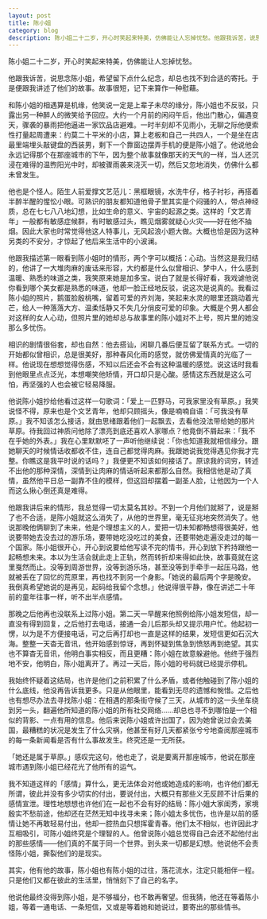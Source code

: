 ```yaml
---
layout: post
title: 陈小姐
category: blog
description: 陈小姐二十二岁，开心时笑起来特美，仿佛能让人忘掉忧愁。他跟我诉苦，说思念陈小姐，希望留下点什么纪念，却总也找不到合适的寄托。于是便跟我讲述了他们的故事。故事很短，记下来算作一种慰藉。和陈小姐的相遇算是机缘，他笑说一定是上辈子未尽的缘分，陈小姐也不反······
---
```

陈小姐二十二岁，开心时笑起来特美，仿佛能让人忘掉忧愁。

他跟我诉苦，说思念陈小姐，希望留下点什么纪念，却总也找不到合适的寄托。于是便跟我讲述了他们的故事。故事很短，记下来算作一种慰藉。

和陈小姐的相遇算是机缘，他笑说一定是上辈子未尽的缘分，陈小姐也不反驳，只露出另一种醉人的微笑给予回应。大约一个月前的闲闷午后，他出门散心，偏遇变天，骤袭的暴雨把他逼进一家饮品店避难。一时半刻却不见雨小，无聊之际他便索性打量起周遭来：约莫二十平米的小店，算上老板和自己一共四人，一个是坐在店最里端埋头敲键盘的西装男，剩下一个靠窗边摆弄手机的便是陈小姐了。他说他会永远记得那个在那座城市的下午，因为整个故事就像那天的天气的一样，当人还沉浸在难得的温煦阳光中时，却被骤雨袭来浇灭一切，然后又忽地消失，仿佛什么都未曾发生。

他也是个怪人。陌生人前爱撑文艺范儿：黑框眼镜，水洗牛仔，格子衬衫，再搭着半醉半醒的惺忪小眼。可熟识的朋友都知道他骨子里其实是个闷骚的人，带点神经质，总在七七八八地幻想，比如生命的意义、宇宙的起源之类。这样的「文艺青年」一般都有敏感症候群，有时敏感过头，瞧见烟雾就疑心火灾——好在他不抽烟。因此大家也时常觉得他这人特事儿，无风起浪小题大做。大概也恰是因为这种另类的不安分，才惊起了他后来生活中的小波澜。

他跟我描述第一眼看到陈小姐时的情形，两个字可以概括：心动。当然这是我归结的，他讲了一大堆肉麻的废话来形容，大约都是什么似曾相识、梦中人，什么感到温暖、熟悉的味道之类，我笑原来她是加多宝。说白了就是长得好看，我戏谑他说你看到哪个美女都是熟悉的味道，他却一脸正经地反驳，说这次是说真的。我看过陈小姐的照片，鹅蛋脸殷桃嘴，留着可爱的齐刘海，笑起来水灵的眼里还跳动着光芒，给人一种落落大方、温柔恬静又不失几分俏皮可爱的印象。大概是个男人都会对这样的女人心动，但照片里的她却总与故事里的陈小姐对不上号，照片里的她没那么多忧伤。

相识的剧情很俗套，却也自然：他去搭讪，闲聊几番后便互留了联系方式。一切的开始都似曾相识，总是很美好，那种春风化雨的感觉，就仿佛爱情真的光临了一样。他说现在想想觉得伤感，不知以后还会不会有这种温暖的感觉。说这话时我看到他眼里点点泛光，本想嘲笑他矫情，开口却只是心酸。感情这东西就是这么可怕，再坚强的人也会被它轻易降服。

他说陈小姐抄给他看过这样一句歌词：「爱上一匹野马，可我家里没有草原。」我笑说怪不得，原来也是个文艺青年，他却只顾摇头，像是喃喃自语：「可我没有草原。」我不知该怎么接话，就由思绪跟着他们一起飘去，去看他没法带给她的那片草原。待我回过神质问他除了漂亮到底还喜欢人家哪点？他竟倒不屑起来：「我不在乎她的外表。」我在心里默默呸了一声听他继续说：「你也知道我就相信缘分。跟她聊天的时候情话收都收不住，连自己都觉得肉麻。我跟她说我觉得遇见你我才完整。你瞧这是我平时说的话吗？」我便更不知该如何接话了。原谅我的词穷，转述不出他的那种深情，深情到让肉麻的情话听起来都那么自然。我相信他是动了真情，虽然他平日总一副靠不住的模样，但这回却摆着一副圣人脸，让他因为一个人而这么揪心倒还真是难得。

他跟我讲后来的情形，我总觉得一切太莫名其妙。不到一个月他们就掰了，说是掰了也不合适，是陈小姐就这么消失了，从他的世界里，毫无征兆地突然消失了。他说那晚他俩聊到了未来，他是个理想主义的人，爱把一切未知都畅想得很美好，他说要带她去没去过的游乐场，要带她吃没吃过的美食，还要带她走遍没走过的每一个国家。陈小姐很开心，开心到说要给他写读不完的情书，开心到放下矜持跟他一起畅想未来。本以为生活会就此走上正轨，然而转折却来得如此快，故事竟就在这里戛然而止。没等到周游世界，没等到游乐场，甚至没等到手牵手一起压马路，他就被丢在了回忆的荒原里，再也找不到另一个身影。「她说的最后两个字是晚安。我倒真希望她说的是再见，起码给我留个念想。」他说得很平静，像在讲述二十年前的童年往事一样，听不出半点感情。

那晚之后他再也没联系上过陈小姐。第二天一早醒来他照例给陈小姐发短信，却一直没有得到回复，之后他打去电话，接通一会儿后那头却又提示用户忙。他起初一愣，以为是不方便接电话，可之后再打却也一直是这样的结果，发短信更如石沉大海。整整一天杳无音讯，他开始感到惊讶，再到怀疑到焦急到愤怒再到绝望。其实也不算杳无音讯，他明白事实相反，而且更糟：陈小姐在故意躲避他。他终于强烈地不安，他明白，陈小姐离开了。再过一天后，陈小姐的号码就已经提示停机。

我始终怀疑着这结局，也许是他们之前积累了什么矛盾，或者他触碰到了陈小姐的什么底线，他没再告诉我更多。只是从他眼里，能看到无尽的遗憾和惋惜。之后他也有想尽办法去寻找陈小姐：在相遇的那条街守候了三天，从城市的这一头坐车绕到另一头，翻遍他所知道的陈小姐的所有社交网络……却总也寻不到哪怕是一个相似的背影、一点有用的信息。他后来说陈小姐或许出国了，因为她曾说过会去美国，最糟糕的状况是发生了什么灾祸，他甚至有好几天都紧张兮兮地查阅那座城市的每一条新闻看是否有什么事故发生。终究还是一无所获。

「她还是属于草原。」感叹完这句，他也走了，说是要离开那座城市，他说在那座城市遇到陈小姐已经花光了他所有的运气。

我不知道这样的「感情」算什么，更无法体会对他或她造成的影响，也许他们都无所谓，彼此并没有多少切实的付出，要说付出，大概只有那些义无反顾不计后果的感情宣泄。理性地想想也许他们在一起也不会有好的结局：陈小姐大家闺秀，家境殷实不愁前途，他却还在茫然无知中找寻未来；陈小姐太多忧伤，也许是以前的感情让她不再敢轻易付出，他却一腔热血只想挥霍青春。他们太不相似，也许因此才互相吸引，可陈小姐终究是个理智的人。他曾说陈小姐总觉得自己会还不起他付出的那些感情——他们真的不属于同一个世界。到头来一切都是幻想。他说他不会责怪陈小姐，撕裂他们的是现实。

其实，他有他的故事，陈小姐也有陈小姐的过往，落花流水，注定只能相伴一程。只是他们又都在彼此的生活里，悄悄刻下了自己的名字。

他说他最终没得到陈小姐，是不够福分，也不敢再奢望。但我猜，他还在等着陈小姐，等着一通电话、一条短信，又或是等着她和她说过，要寄出的那些情书。